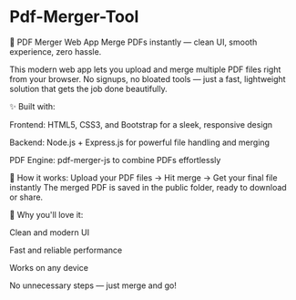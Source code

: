 # Pdf-Merger-Tool
📄 PDF Merger Web App
Merge PDFs instantly — clean UI, smooth experience, zero hassle.

This modern web app lets you upload and merge multiple PDF files right from your browser. No signups, no bloated tools — just a fast, lightweight solution that gets the job done beautifully.

✨ Built with:

Frontend: HTML5, CSS3, and Bootstrap for a sleek, responsive design

Backend: Node.js + Express.js for powerful file handling and merging

PDF Engine: pdf-merger-js to combine PDFs effortlessly

🧠 How it works:
Upload your PDF files → Hit merge → Get your final file instantly
The merged PDF is saved in the public folder, ready to download or share.

🚀 Why you'll love it:

Clean and modern UI

Fast and reliable performance

Works on any device

No unnecessary steps — just merge and go!
